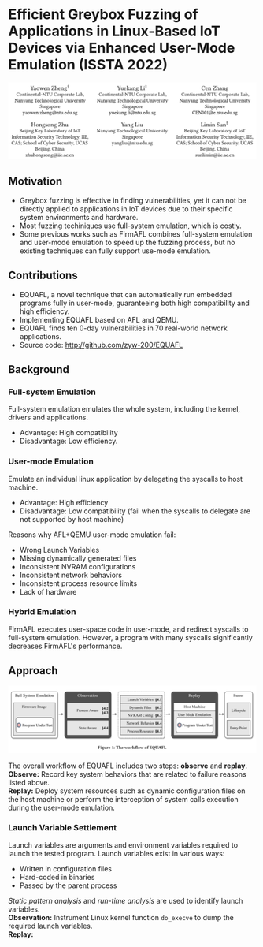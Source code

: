 Efficient Greybox Fuzzing of Applications in Linux-Based IoT
Devices via Enhanced User-Mode Emulation (ISSTA 2022)
=====
<img src="../images/issta22Efficient_authors.png">

## Motivation
- Greybox fuzzing is effective in finding vulnerabilities, yet it can not be directly applied to applications in IoT devices due to their specific system environments and hardware.
- Most fuzzing techiniques use full-system emulation, which is costly.
- Some previous works such as FirmAFL combines full-system emulation and user-mode emulation to speed up the fuzzing process, but no existing techniques can fully support use-mode emulation.
## Contributions
- EQUAFL, a novel technique that can automatically run embedded programs fully in user-mode, guaranteeing both high compatibility and high efficiency.
- Implementing EQUAFL based on AFL and QEMU.
- EQUAFL finds ten 0-day vulnerabilities in 70 real-world network applications.
- Source code: http://github.com/zyw-200/EQUAFL

## Background
### Full-system Emulation
Full-system emulation emulates the whole system, including the kernel, drivers and applications. 
- Advantage: High compatibility
- Disadvantage: Low efficiency. 

### User-mode Emulation
Emulate an individual linux application by delegating the syscalls to host machine.
- Advantage: High efficiency
- Disadvantage: Low compatibility (fail when the syscalls to delegate are not supported by host machine)  

Reasons why AFL+QEMU user-mode emulation fail:
- Wrong Launch Variables
- Missing dynamically generated files
- Inconsistent NVRAM configurations
- Inconsistent network behaviors
- Inconsistent process resource limits
- Lack of hardware

### Hybrid Emulation
FirmAFL executes user-space code in user-mode, and redirect syscalls to full-system emulation. However, a program with many syscalls significantly decreases FirmAFL's performance. 

## Approach
<img src="../images/issta22Efficient_workflow.png">  

The overall workflow of EQUAFL includes two steps: **observe** and **replay**.  
**Observe:** Record key system behaviors that are related to failure reasons listed above.   
**Replay:** Deploy system resources such as dynamic configuration files on the host machine or perform the interception of system calls execution during the user-mode emulation.  

### Launch Variable Settlement
Launch variables are arguments and environment variables required to launch the tested program. Launch variables exist in various ways:
- Written in configuration files
- Hard-coded in binaries
- Passed by the parent process  

*Static pattern analysis* and *run-time analysis* are used to identify launch variables.  
**Observation:** Instrument Linux kernel function `do_execve` to dump the required launch variables.  
**Replay:** 

